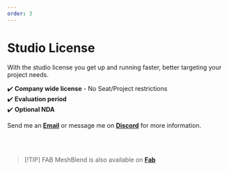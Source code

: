 ```yaml
---
order: 3
---
```



# Studio License

With the studio license you get up and running faster, better targeting your project needs.


:heavy_check_mark: **Company wide license** - No Seat/Project restrictions
<br>
:heavy_check_mark: **Evaluation period**
<br>
:heavy_check_mark: **Optional NDA**

Send me an **[Email](mailto:tore+meshblend@lervik.com?subject=MeshBlend%20Studio%20License)** or message me on **[Discord](https://discord.com/users/149926789811011585)** for more information.

<br>
<br>

> [!TIP] FAB
> MeshBlend is also available on **[Fab](https://www.fab.com/listings/1f4abe73-4cda-42db-995a-c9f8ca4790e5)**

